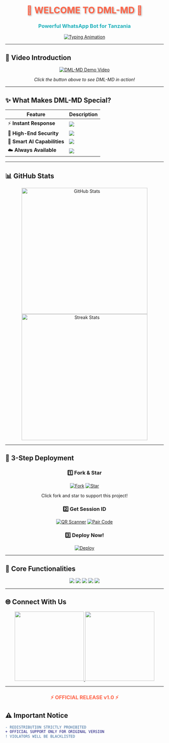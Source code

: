 
<h1 align="center" style="color: #FF6347; text-shadow: 2px 2px 4px rgba(0,0,0,0.3); animation: glow 2s infinite alternate;">🌟 WELCOME TO DML-MD 🌟</h1>
<h3 align="center" style="color: #1BAFBA; font-weight: bold;">Powerful WhatsApp Bot for Tanzania</h3>

<p align="center">
  <a href="https://git.io/typing-svg">
    <img src="https://readme-typing-svg.demolab.com?font=Black+Ops+One&size=35&duration=3000&pause=500&color=FF6347&center=true&width=900&height=100&lines=HELLO+WORLD!+👋;THIS+IS+DML-MD+🤖;ADVANCED+WHATSAPP+BOT+FOR+TANZANIA+⚡;CREATED+BY+DML+💻;OFFICIALLY+LAUNCHED+2025+🎉" alt="Typing Animation" />
  </a>
</p>

---

## 🎥 **Video Introduction**
<div align="center">
  
[![DML-MD Demo Video](https://img.shields.io/badge/▶️-WATCH_INTRO_VIDEO-FF0000?style=for-the-badge&logo=youtube)](YOUR_VIDEO_LINK_HERE)
  
*Click the button above to see DML-MD in action!*

</div>

---

## ✨ **What Makes DML-MD Special?**
<div align="center">
  
| Feature | Description |
|--------|-------------|
| ⚡ **Instant Response** | <img src="https://img.shields.io/badge/RESPONDS-INSTANTLY-00FF00?style=flat-square&logo=thunder"> |
| 🔐 **High-End Security** | <img src="https://img.shields.io/badge/SECURE-ENCRYPTED-1BAFBA?style=flat-square&logo=lock"> |
| 🧠 **Smart AI Capabilities** | <img src="https://img.shields.io/badge/SMART-AUTO_REPLY+AI-FF6347?style=flat-square&logo=brain"> |
| ☁️ **Always Available** | <img src="https://img.shields.io/badge/STATUS-ALWAYS_ONLINE-9400D3?style=flat-square&logo=cloudflare"> |

</div>

---

## 📊 **GitHub Stats**
<p align="center">
  <a href="https://github.com/MLILA17/DML-MD">
    <img src="https://github-readme-stats.vercel.app/api?username=MLILA17&show_icons=true&theme=radical&include_all_commits=true" alt="GitHub Stats" width="400"/>
    <img src="https://github-readme-streak-stats.herokuapp.com/?user=MLILA17&theme=dark&fire=FF6347&currStreakNum=1BAFBA" alt="Streak Stats" width="400"/>
  </a>
</p>

---

## 🚀 **3-Step Deployment**
<div align="center">

### 1️⃣ **Fork & Star**
[![Fork](https://img.shields.io/github/forks/MLILA17/DML-MD?label=FORK&style=social&logo=git&logoColor=white)](https://github.com/MLILA17/DML-MD/fork)
[![Star](https://img.shields.io/github/stars/MLILA17/DML-MD?label=STAR&style=social&logo=github)](https://github.com/MLILA17/DML-MD)

Click fork and star to support this project!

### 2️⃣ **Get Session ID**
[![QR Scanner](https://img.shields.io/badge/SCAN_QR-FF6347?style=for-the-badge&logo=qr-code&logoColor=white&labelColor=1BAFBA)](https://your-session-link.com)
[![Pair Code](https://img.shields.io/badge/GET_PAIR_CODE-1BAFBA?style=for-the-badge&logo=connectdevelop&logoColor=white&labelColor=FF6347)](https://your-pair-link.com)

### 3️⃣ **Deploy Now!**
[![Deploy](https://img.shields.io/badge/DEPLOY_TO_HEROKU-430098?style=for-the-badge&logo=heroku&logoColor=white)](https://heroku.com/deploy?template=https://github.com/MLILA17/DML-MD)

</div>

---

## 🧩 **Core Functionalities**
<p align="center">
  <img src="https://img.shields.io/badge/AI_CHATBOT-FF6347?style=for-the-badge&logo=openai&logoColor=white">
  <img src="https://img.shields.io/badge/STICKER_CREATOR-1BAFBA?style=for-the-badge&logo=stickermule&logoColor=white">
  <img src="https://img.shields.io/badge/MEDIA_DOWNLOADER-9400D3?style=for-the-badge&logo=youtube&logoColor=white">
  <img src="https://img.shields.io/badge/GAMES_MODULES-00FF00?style=for-the-badge&logo=gamejolt&logoColor=white">
  <img src="https://img.shields.io/badge/GROUP_CONTROLS-FF0000?style=for-the-badge&logo=groupme&logoColor=white">
</p>

---

## 🌐 **Connect With Us**
<p align="center">
  <a href="https://chat.whatsapp.com/FunyTxSwaKI7E5Q4z8YGbS">
    <img src="https://img.shields.io/badge/WHATSAPP_GROUP-25D366?style=for-the-badge&logo=whatsapp&logoColor=white" width="220">
  </a>
  <a href="https://whatsapp.com/channel/0029Vb2hoPpDZ4Lb3mSkVI3C">
    <img src="https://img.shields.io/badge/WHATSAPP_CHANNEL-1BAFBA?style=for-the-badge&logo=whatsapp&logoColor=white" width="220">
  </a>
</p>

---

<h3 align="center" style="color: #FF6347; animation: pulse 1.5s infinite;">⚡ OFFICIAL RELEASE v1.0 ⚡</h3>

## ⚠️ **Important Notice**
```diff
- REDISTRIBUTION STRICTLY PROHIBITED 
+ OFFICIAL SUPPORT ONLY FOR ORIGINAL VERSION
! VIOLATORS WILL BE BLACKLISTED
